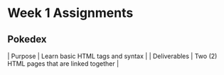 # Week 1 Assignments

## Pokedex

| Purpose | Learn basic HTML tags and syntax |
| Deliverables | Two (2) HTML pages that are linked together |
